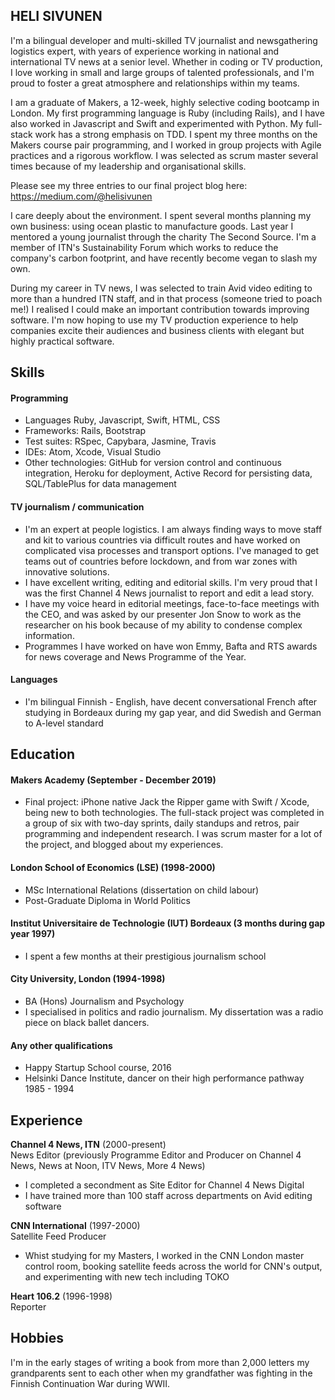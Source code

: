 ## HELI SIVUNEN

I'm a bilingual developer and multi-skilled TV journalist and newsgathering logistics expert, with years of experience working in national and international TV news at a senior level. Whether in coding or TV production, I love working in small and large groups of talented professionals, and I'm proud to foster a great atmosphere and relationships within my teams. 

I am a graduate of Makers, a 12-week, highly selective coding bootcamp in London. My first programming language is Ruby (including Rails), and I have also worked in Javascript and Swift and experimented with Python. My full-stack work has a strong emphasis on TDD. I spent my three months on the Makers course pair programming, and I worked in group projects with Agile practices and a rigorous workflow. I was selected as scrum master several times because of my leadership and organisational skills.

Please see my three entries to our final project blog here: https://medium.com/@helisivunen

I care deeply about the environment. I spent several months planning my own business: using ocean plastic to manufacture goods. Last year I mentored a young journalist through the charity The Second Source. I'm a member of ITN's Sustainability Forum which works to reduce the company's carbon footprint, and have recently become vegan to slash my own.

During my career in TV news, I was selected to train Avid video editing to more than a hundred ITN staff, and in that process (someone tried to poach me!) I realised I could make an important contribution towards improving software. I'm now hoping to use my TV production experience to help companies excite their audiences and business clients with elegant but highly practical software. 

## Skills

#### Programming

- Languages Ruby, Javascript, Swift, HTML, CSS
- Frameworks: Rails, Bootstrap
- Test suites: RSpec, Capybara, Jasmine, Travis
- IDEs: Atom, Xcode, Visual Studio
- Other technologies: GitHub for version control and continuous integration, Heroku for deployment, Active Record for
persisting data, SQL/TablePlus for data management

#### TV journalism / communication

- I'm an expert at people logistics. I am always finding ways to move staff and kit to various countries via difficult routes and have worked on complicated visa processes and transport options. I've managed to get teams out of countries before lockdown, and from war zones with innovative solutions. 
- I have excellent writing, editing and editorial skills. I'm very proud that I was the first Channel 4 News journalist to report and edit a lead story.
- I have my voice heard in editorial meetings, face-to-face meetings with the CEO, and was asked by our presenter Jon Snow to work as the researcher on his book because of my ability to condense complex information. 
- Programmes I have worked on have won Emmy, Bafta and RTS awards for news coverage and News Programme of the Year.

#### Languages

- I'm bilingual Finnish - English, have decent conversational French after studying in Bordeaux during my gap year, and did Swedish and German to A-level standard

## Education

#### Makers Academy (September - December 2019)

- Final project: iPhone native Jack the Ripper game with Swift / Xcode, being new to both technologies. The full-stack project was completed in a group of six with two-day sprints, daily standups and retros, pair programming and independent research. I was scrum master for a lot of the project, and blogged about my experiences.

#### London School of Economics (LSE) (1998-2000)

- MSc International Relations (dissertation on child labour)
- Post-Graduate Diploma in World Politics

#### Institut Universitaire de Technologie (IUT) Bordeaux (3 months during gap year 1997)

- I spent a few months at their prestigious journalism school

#### City University, London (1994-1998)

- BA (Hons) Journalism and Psychology
- I specialised in politics and radio journalism. My dissertation was a radio piece on black ballet dancers.

#### Any other qualifications

- Happy Startup School course, 2016 
- Helsinki Dance Institute, dancer on their high performance pathway 1985 - 1994

## Experience

**Channel 4 News, ITN** (2000-present)    
News Editor (previously Programme Editor and Producer on Channel 4 News, News at Noon, ITV News, More 4 News)
- I completed a secondment as Site Editor for Channel 4 News Digital
- I have trained more than 100 staff across departments on Avid editing software

**CNN International** (1997-2000)   
Satellite Feed Producer
- Whist studying for my Masters, I worked in the CNN London master control room, booking satellite feeds across the world for CNN's output, and experimenting with new tech including TOKO

**Heart 106.2** (1996-1998)   
Reporter  

## Hobbies
I'm in the early stages of writing a book from more than 2,000 letters my grandparents sent to each other when my grandfather was fighting in the Finnish Continuation War during WWII.

